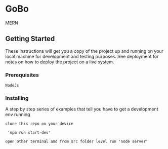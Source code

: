 # GoBo
MERN
## Getting Started

These instructions will get you a copy of the project up and running on your local machine for development and testing purposes. See deployment for notes on how to deploy the project on a live system.

### Prerequisites



```
NodeJs
```

### Installing

A step by step series of examples that tell you have to get a development env running



```
clone this repo on your device
```



```
 'npm run start-dev' 
```

```
open other terminal and from src folder level run 'node server'
```



